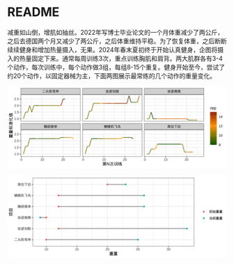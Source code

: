 # README

减重如山倒，增肌如抽丝。2022年写博士毕业论文的一个月体重减少了两公斤，之后去德国两个月又减少了两公斤，之后体重维持平稳。为了恢复体重，之后断断续续健身和增加热量摄入，无果。2024年春末夏初终于开始认真健身，企图将摄入的热量固定下来。通常每周训练3次，重点训练胸肌和肩背。两大肌群各有3-4个动作，每次训练中，每个动作做3组，每组8-15个重复。健身开始至今，尝试了约20个动作，以固定器械为主，下面两图展示最常练的几个动作的重量变化。

![](README_files/figure-commonmark/unnamed-chunk-2-1.png)

![](README_files/figure-commonmark/unnamed-chunk-2-2.png)
